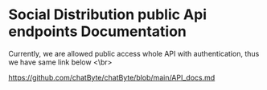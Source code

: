 # Social Distribution public Api endpoints Documentation
Currently, we are allowed public access whole API with authentication, thus we have same link below <\br>

https://github.com/chatByte/chatByte/blob/main/API_docs.md
